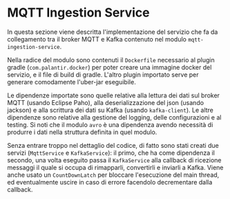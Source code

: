 # MQTT Ingestion Service

In questa sezione viene descritta l'implementazione del servizio che fa da collegamento tra il broker MQTT e Kafka contenuto nel modulo `mqtt-ingestion-service`.

Nella radice del modulo sono contenuti il `Dockerfile` necessario al plugin gradle (`com.palantir.docker`) per poter creare una immagine docker del servizio, e il file di build di gradle. L'altro plugin importato serve per generare comodamente l'uber-jar eseguibile.

Le dipendenze importate sono quelle relative alla lettura dei dati sul broker MQTT (usando Eclipse Paho), alla deserializzazione del json (usando jackson) e alla scrittura dei dati su Kafka (usando `kafka-client`). Le altre dipendenze sono relative alla gestione del logging, delle configurazioni e al testing. Si noti che il modulo `avro` è una dipendenza avendo necessità di produrre i dati nella struttura definita in quel modulo.

Senza entrare troppo nel dettaglio del codice, di fatto sono stati creati due servizi (`MqttService` e `KafkaService`): il primo, che ha come dipendenza il secondo, una volta eseguito passa il `KafkaService` alla callback di ricezione messaggi il quale si occupa di rimapparli, convertirli e inviarli a Kafka. Viene anche usato un `CountDownLatch` per bloccare l'esecuzione del main thread, ed eventualmente uscire in caso di errore facendolo decrementare dalla callback.
